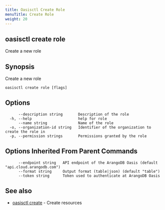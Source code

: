```yaml
---
title: Oasisctl Create Role
menuTitle: Create Role
weight: 20
---
```

## oasisctl create role

Create a new role

## Synopsis
Create a new role

```
oasisctl create role [flags]
```

## Options
```
      --description string       Description of the role
  -h, --help                     help for role
      --name string              Name of the role
  -o, --organization-id string   Identifier of the organization to create the role in
  -p, --permission strings       Permissions granted by the role
```

## Options Inherited From Parent Commands
```
      --endpoint string   API endpoint of the ArangoDB Oasis (default "api.cloud.arangodb.com")
      --format string     Output format (table|json) (default "table")
      --token string      Token used to authenticate at ArangoDB Oasis
```

## See also
* [oasisctl create](_index.md)	 - Create resources

